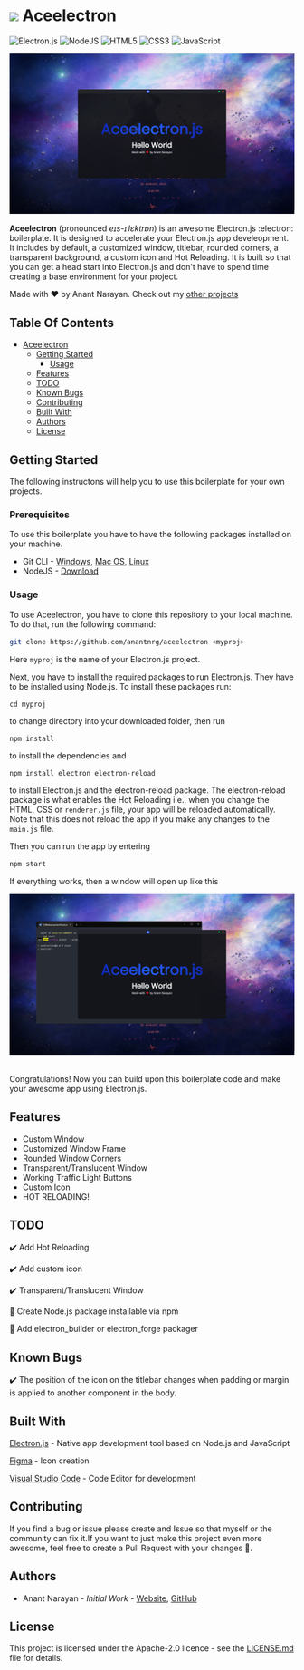 # ![ ](https://github.com/anantnrg/Aceelectron/blob/main/src/icons/aceelectron.ico) Aceelectron 
![Electron.js](https://img.shields.io/badge/Electron-191970?style=for-the-badge&logo=Electron&logoColor=white) ![NodeJS](https://img.shields.io/badge/node.js-6DA55F?style=for-the-badge&logo=node.js&logoColor=white) ![HTML5](https://img.shields.io/badge/html5-%23E34F26.svg?style=for-the-badge&logo=html5&logoColor=white) ![CSS3](https://img.shields.io/badge/css3-%231572B6.svg?style=for-the-badge&logo=css3&logoColor=white) ![JavaScript](https://img.shields.io/badge/javascript-%23323330.svg?style=for-the-badge&logo=javascript&logoColor=%23F7DF1E)

![ ](https://github.com/anantnrg/Aceelectron/blob/main/readme/aceelectron_mss.png?raw=true)

**Aceelectron** (pronounced *eɪs-ɪˈlɛktrɒn*) is an awesome Electron.js :electron:  boilerplate. It is designed to accelerate your Electron.js app develeopment. It includes by default, a customized window, titlebar, rounded corners, a transparent background, a custom icon and Hot Reloading. It is built so that you can get a head start into Electron.js and don't have to spend time creating a base environment for your project.

Made with :heart: by Anant Narayan. Check out my [other projects](https://github.com/anantnrg)

<!-- TOC -->
## Table Of Contents
- [Aceelectron](#Aceelectron)
   - [Getting Started](#Getting-Started)
      - [Usage](#Usage)
   - [Features](#Features)
   - [TODO](#TODO)
   - [Known Bugs](#Known-Bugs)
   - [Contributing](#Contributing)
   - [Built With](#Built-With)
   - [Authors](#Authors)
   - [License](#License)
   

<!-- /TOC -->

## Getting Started
The following instructons will help you to use this boilerplate for your own projects.

### Prerequisites
To use this boilerplate you have to have the following packages installed on your machine.
* Git CLI - [Windows](https://git-scm.com/download/win), [Mac OS](https://git-scm.com/download/mac), [Linux](https://git-scm.com/download/linux)
* NodeJS - [Download](https://nodejs.org)


### Usage
To use Aceelectron, you have to clone this repository to your local machine. To do that, run the following command: </br>
```bash
git clone https://github.com/anantnrg/aceelectron <myproj>
```
Here ```myproj``` is the name of your Electron.js project.

Next, you have to install the required packages to run Electron.js. They have to be installed using Node.js. To install these packages run:
</br>
```bas
cd myproj
```
to change directory into your downloaded folder, then run
</br>
```bas
npm install
```
to install the dependencies and 
</br>
```bash
npm install electron electron-reload
```
to install Electron.js and the electron-reload package. The electron-reload package is what enables the Hot Reloading i.e., when you change the HTML, CSS or ```renderer.js``` file, your app will be reloaded automatically. Note that this does not reload the app if you make any changes to the ```main.js``` file.

Then you can run the app by entering
</br>
```bash
npm start
```
If everything works, then a window will open up like this 
</br>

![ ](https://github.com/anantnrg/Aceelectron/blob/main/readme/aceelectron_result.png?raw=true)

</br> Congratulations! Now you can build upon this boilerplate code and make your awesome app using Electron.js.

## Features

* Custom Window
* Customized Window Frame
* Rounded Window Corners
* Transparent/Translucent Window
* Working Traffic Light Buttons
* Custom Icon
* HOT RELOADING!


## TODO


:heavy_check_mark:  Add Hot Reloading
</br>

:heavy_check_mark:  Add custom icon
</br>

:heavy_check_mark:  Transparent/Translucent Window
</br>

:black_square_button:  Create Node.js package installable via npm
</br>

:black_square_button: Add electron_builder or electron_forge packager


## Known Bugs
:heavy_check_mark: The position of the icon on the titlebar changes when padding or margin is applied to another component in the body.


## Built With
[Electron.js](https://electronjs.org) - Native app development tool based on Node.js and JavaScript
</br>

[Figma](https://figma.com) - Icon creation
</br>

[Visual Studio Code](https://code.visualstudio.com) - Code Editor for development


## Contributing
If you find a bug or issue please create and Issue so that myself or the community can fix it.If you want to just make this project even more awesome, feel free to create a Pull Request with your changes 🙂.

## Authors
* Anant Narayan - *Initial Work* - [Website](https://anantnrg.github.io), [GitHub](https://github.com/anantnrg)


## License
This project is licensed under the Apache-2.0 licence - see the [LICENSE.md](https://github.com/anantnrg/Aceelectron/blob/main/LICENSE) file for details.
